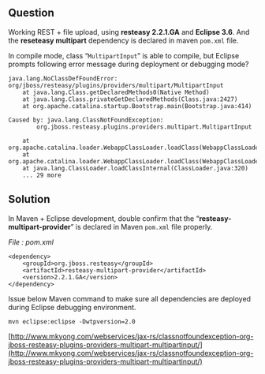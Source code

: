 ## Question

Working REST + file upload, using **resteasy 2.2.1.GA** and **Eclipse 3.6**. And the **reseteasy multipart** dependency is declared in maven `pom.xml` file.

In compile mode, class “`MultipartInput`” is able to compile, but Eclipse prompts following error message during deployment or debugging mode?

    java.lang.NoClassDefFoundError: org/jboss/resteasy/plugins/providers/multipart/MultipartInput
    	at java.lang.Class.getDeclaredMethods0(Native Method)
    	at java.lang.Class.privateGetDeclaredMethods(Class.java:2427)
    	at org.apache.catalina.startup.Bootstrap.main(Bootstrap.java:414)

    Caused by: java.lang.ClassNotFoundException:
            org.jboss.resteasy.plugins.providers.multipart.MultipartInput

    	at org.apache.catalina.loader.WebappClassLoader.loadClass(WebappClassLoader.java:1516)
    	at org.apache.catalina.loader.WebappClassLoader.loadClass(WebappClassLoader.java:1361)
    	at java.lang.ClassLoader.loadClassInternal(ClassLoader.java:320)
    	... 29 more

## Solution

In Maven + Eclipse development, double confirm that the “**resteasy-multipart-provider**” is declared in Maven `pom.xml` file properly.

_File : pom.xml_

    <dependency>
    	<groupId>org.jboss.resteasy</groupId>
    	<artifactId>resteasy-multipart-provider</artifactId>
    	<version>2.2.1.GA</version>
    </dependency>

Issue below Maven command to make sure all dependencies are deployed during Eclipse debugging environment.

    mvn eclipse:eclipse -Dwtpversion=2.0

[http://www.mkyong.com/webservices/jax-rs/classnotfoundexception-org-jboss-resteasy-plugins-providers-multipart-multipartinput/](http://www.mkyong.com/webservices/jax-rs/classnotfoundexception-org-jboss-resteasy-plugins-providers-multipart-multipartinput/)

